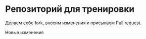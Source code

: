 # Репозиторий для тренировки

Делаем себе fork, вносим изменения и присылаем Pull request.

Новые изменения
